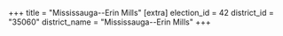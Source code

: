 +++
title = "Mississauga--Erin Mills"
[extra]
election_id = 42
district_id = "35060"
district_name = "Mississauga--Erin Mills"
+++
